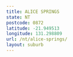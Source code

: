 ```yaml
---
title: ALICE SPRINGS
state: NT
postcode: 0872
latitude: -21.949513
longitude: 131.298809
url: /nt/alice-springs/
layout: suburb
---
```


